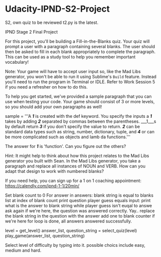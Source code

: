 # Udacity-IPND-S2-Project
S2, own quiz to be reviewed
t2.py is the latest. 

IPND Stage 2 Final Project

For this project, you'll be building a Fill-in-the-Blanks quiz.
Your quiz will prompt a user with a paragraph containing several blanks.
The user should then be asked to fill in each blank appropriately to complete the paragraph.
This can be used as a study tool to help you remember important vocabulary!

Note: Your game will have to accept user input so, like the Mad Libs generator,
you won't be able to run it using Sublime's `Build` feature.
Instead you'll need to run the program in Terminal or IDLE.
Refer to Work Session 5 if you need a refresher on how to do this.

To help you get started, we've provided a sample paragraph that you can use when testing your code.
Your game should consist of 3 or more levels, so you should add your own paragraphs as well!

sample = '''A ___1___ is created with the def keyword. You specify the inputs a ___1___ takes by
adding ___2___ separated by commas between the parentheses. ___1___s by default return ___3___ if you
don't specify the value to return. ___2___ can be standard data types such as string, number, dictionary,
tuple, and ___4___ or can be more complicated such as objects and lamb da functions.'''

The answer for ___1___ is 'function'. Can you figure out the others?


Hint: It might help to think about how this project relates to the Mad Libs generator you built with Sean.
In the Mad Libs generator, you take a paragraph and replace all instances of NOUN and VERB.
How can you adapt that design to work with numbered blanks?

If you need help, you can sign up for a 1 on 1 coaching appointment: https://calendly.com/ipnd-1-1/20min/

Set blank count to 0
For answer in answers:
blank string is equal to blanks list at index of blank count
print question
player guess equals input: print what is the answer to blank string
while player guess isn't euqal to answe
ask again
if we're here, the question was answered correctly. Yay..
replace the blank string in the question with the answer
add one to blank counter
if we're here for loop is done, all answers answered successfully.


level = get_level()
answer_list, question_string = select_quiz(level)
play_game(answer_list, question_string)

Select level of difficulty by typing into it. possible choics include easy, medium and hard. 
